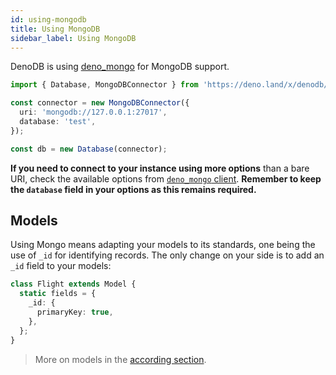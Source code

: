 ```yaml
---
id: using-mongodb
title: Using MongoDB
sidebar_label: Using MongoDB
---
```


DenoDB is using [deno_mongo](https://deno.land/x/mongo) for MongoDB support.

```typescript
import { Database, MongoDBConnector } from 'https://deno.land/x/denodb/mod.ts';

const connector = new MongoDBConnector({
  uri: 'mongodb://127.0.0.1:27017',
  database: 'test',
});

const db = new Database(connector);
```

**If you need to connect to your instance using more options** than a bare URI, check the available options from [`deno_mongo` client](https://github.com/manyuanrong/deno_mongo/blob/master/ts/client.ts#L5). **Remember to keep the `database` field in your options as this remains required.**

## Models

Using Mongo means adapting your models to its standards, one being the use of `_id` for identifying records. The only change on your side is to add an `_id` field to your models:

```typescript
class Flight extends Model {
  static fields = {
    _id: {
      primaryKey: true,
    },
  };
}
```

> More on models in the [according section](guides/create-models.md).
